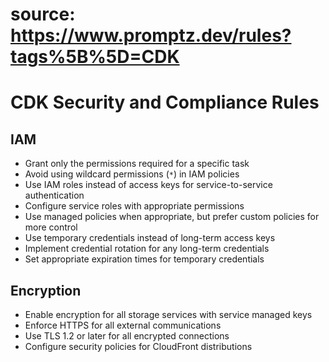 # source: https://www.promptz.dev/rules?tags%5B%5D=CDK

# CDK Security and Compliance Rules

## IAM

- Grant only the permissions required for a specific task
- Avoid using wildcard permissions (`*`) in IAM policies
- Use IAM roles instead of access keys for service-to-service authentication
- Configure service roles with appropriate permissions
- Use managed policies when appropriate, but prefer custom policies for more control
- Use temporary credentials instead of long-term access keys
- Implement credential rotation for any long-term credentials
- Set appropriate expiration times for temporary credentials

## Encryption

- Enable encryption for all storage services with service managed keys
- Enforce HTTPS for all external communications
- Use TLS 1.2 or later for all encrypted connections
- Configure security policies for CloudFront distributions